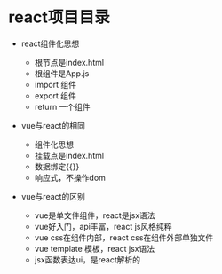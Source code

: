 # react项目目录
- react组件化思想
  - 根节点是index.html
  - 根组件是App.js
  - import 组件
  - export 组件
  - return 一个组件



- vue与react的相同
  - 组件化思想
  - 挂载点是index.html
  - 数据绑定{{}}
  - 响应式，不操作dom
- vue与react的区别 
  - vue是单文件组件，react是jsx语法  
  - vue好入门，api丰富，react js风格纯粹
  - vue css在组件内部，react css在组件外部单独文件
  - vue template 模板，react jsx语法
  - jsx函数表达ui，是react解析的